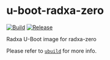 # u-boot-radxa-zero

[![Build](https://github.com/radxa-pkg/u-boot-radxa-zero/actions/workflows/build.yml/badge.svg)](https://github.com/radxa-pkg/u-boot-radxa-zero/actions/workflows/build.yml) [![Release](https://github.com/radxa-pkg/u-boot-radxa-zero/actions/workflows/release.yml/badge.svg)](https://github.com/radxa-pkg/u-boot-radxa-zero/actions/workflows/release.yml)

Radxa U-Boot image for radxa-zero

Please refer to [`ubuild`](https://github.com/radxa-repo/ubuild/) for more info.